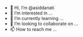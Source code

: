 - 👋 Hi, I’m @asiddanati
- 👀 I’m interested in ...
- 🌱 I’m currently learning ...
- 💞️ I’m looking to collaborate on ...
- 📫 How to reach me ...

<!---
asiddanati/asiddanati is a ✨ special ✨ repository because its `README.md` (this file) appears on your GitHub profile.
You can click the Preview link to take a look at your changes.
--->
